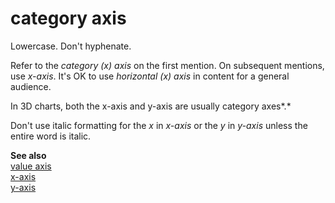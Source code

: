 # category axis

Lowercase. Don't hyphenate.

Refer to the *category (x) axis* on the first mention. On subsequent mentions, use *x-axis*. It's OK to use *horizontal (x) axis* in content for a general audience.

In 3D charts, both the x-axis and y-axis are usually category axes*.* 

Don't use italic formatting for the *x* in *x-axis* or the *y* in *y-axis* unless the entire word is italic.

**See also**</br> [
value axis](/style-guide/a-z-word-list-term-collections/v/value-axis)</br>[x-axis](/style-guide/a-z-word-list-term-collections/x/x-axis)</br>[y-axis](/style-guide/a-z-word-list-term-collections/y/y-axis)
